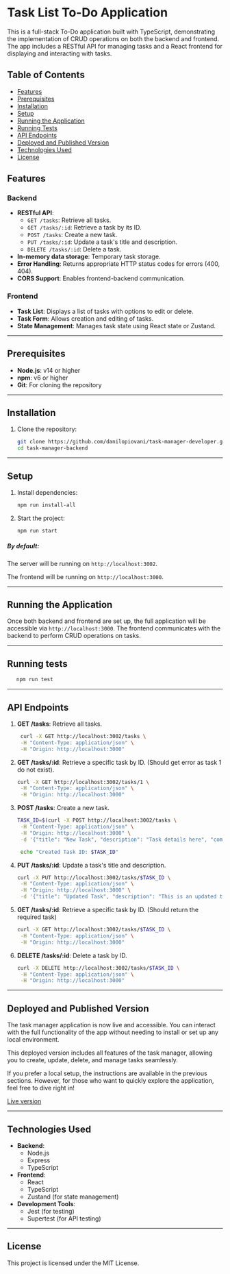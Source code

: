 
# Task List To-Do Application

This is a full-stack To-Do application built with TypeScript, demonstrating the implementation of CRUD operations on both the backend and frontend. The app includes a RESTful API for managing tasks and a React frontend for displaying and interacting with tasks.

## Table of Contents

- [Features](#features)
- [Prerequisites](#prerequisites)
- [Installation](#installation)
- [Setup](#setup)
- [Running the Application](#running-the-application)
- [Running Tests](#running-tests)
- [API Endpoints](#api-endpoints)
- [Deployed and Published Version](#deployed-and-published-version)
- [Technologies Used](#technologies-used)
- [License](#license)

## Features

### Backend
- **RESTful API**: 
  - `GET /tasks`: Retrieve all tasks.
  - `GET /tasks/:id`: Retrieve a task by its ID.
  - `POST /tasks`: Create a new task.
  - `PUT /tasks/:id`: Update a task's title and description.
  - `DELETE /tasks/:id`: Delete a task.
- **In-memory data storage**: Temporary task storage.
- **Error Handling**: Returns appropriate HTTP status codes for errors (400, 404).
- **CORS Support**: Enables frontend-backend communication.

### Frontend
- **Task List**: Displays a list of tasks with options to edit or delete.
- **Task Form**: Allows creation and editing of tasks.
- **State Management**: Manages task state using React state or Zustand.

---

## Prerequisites

- **Node.js**: v14 or higher
- **npm**: v6 or higher
- **Git**: For cloning the repository

---

## Installation

1. Clone the repository:
   ```bash
   git clone https://github.com/danilopiovani/task-manager-developer.git
   cd task-manager-backend
   ```

---

## Setup

1. Install dependencies:
   ```bash
   npm run install-all
   ```
 
2. Start the project:
   ```bash
   npm run start
   ```

##### By default: 
The server will be running on `http://localhost:3002`.

The frontend will be running on `http://localhost:3000`.

---


## Running the Application

Once both backend and frontend are set up, the full application will be accessible via `http://localhost:3000`. The frontend communicates with the backend to perform CRUD operations on tasks.

---


## Running tests

```bash
   npm run test
```

---

## API Endpoints

1. **GET /tasks**: Retrieve all tasks.
   ```bash
    curl -X GET http://localhost:3002/tasks \
    -H "Content-Type: application/json" \
    -H "Origin: http://localhost:3000"
    ```

2. **GET /tasks/:id**: Retrieve a specific task by ID. (Should get error as task 1 do not exist).
   ```bash
   curl -X GET http://localhost:3002/tasks/1 \
    -H "Content-Type: application/json" \
    -H "Origin: http://localhost:3000"
   ```

3. **POST /tasks**: Create a new task.
   ```bash
   TASK_ID=$(curl -X POST http://localhost:3002/tasks \
    -H "Content-Type: application/json" \
    -H "Origin: http://localhost:3000" \
    -d '{"title": "New Task", "description": "Task details here", "completed": false}' | jq -r '.id')

    echo "Created Task ID: $TASK_ID"
   ```

4. **PUT /tasks/:id**: Update a task's title and description.
   ```bash
   curl -X PUT http://localhost:3002/tasks/$TASK_ID \
    -H "Content-Type: application/json" \
    -H "Origin: http://localhost:3000" \
    -d '{"title": "Updated Task", "description": "This is an updated task", "completed": true}'
   ```
   
5. **GET /tasks/:id**: Retrieve a specific task by ID. (Should return the required task)
   ```bash
   curl -X GET http://localhost:3002/tasks/$TASK_ID \
    -H "Content-Type: application/json" \
    -H "Origin: http://localhost:3000"
   ```
   
5. **DELETE /tasks/:id**: Delete a task by ID.
   ```bash
   curl -X DELETE http://localhost:3002/tasks/$TASK_ID \
    -H "Content-Type: application/json" \
    -H "Origin: http://localhost:3000"
   ```
  
---

## Deployed and Published Version

The task manager application is now live and accessible. You can interact with the full functionality of the app without needing to install or set up any local environment.

This deployed version includes all features of the task manager, allowing you to create, update, delete, and manage tasks seamlessly.

If you prefer a local setup, the instructions are available in the previous sections. However, for those who want to quickly explore the application, feel free to dive right in!

[Live version ](https://task-manager-developer-frontend.onrender.com/)


---

## Technologies Used

- **Backend**:
  - Node.js
  - Express
  - TypeScript
- **Frontend**:
  - React
  - TypeScript
  - Zustand (for state management)
- **Development Tools**:
  - Jest (for testing)
  - Supertest (for API testing)

---

## License

This project is licensed under the MIT License.
